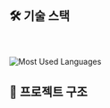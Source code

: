 <img src="https://capsule-render.vercel.app/api?type=waving&color=auto&height=200&section=header&text=Ensolution&fontSize=90" alt=""/>

## 🛠️ 기술 스택
<img src="https://img.shields.io/badge/springboot-%236DB33F.svg?style=for-the-badge&logo=spring&logoColor=white" alt=""/>
<img src="https://img.shields.io/badge/Gradle-02303A.svg?style=for-the-badge&logo=Gradle&logoColor=white" alt=""/>
<img src="https://img.shields.io/badge/mysql-4479A1.svg?style=for-the-badge&logo=mysql&logoColor=white" alt=""/>
<img src="https://img.shields.io/badge/java-%23ED8B00.svg?style=for-the-badge&logo=java&logoColor=white" alt=""/>
<img src="https://img.shields.io/badge/html5-%23E34F26.svg?style=for-the-badge&logo=html5&logoColor=white" alt=""/>
<img src="https://img.shields.io/badge/javascript-%23323330.svg?style=for-the-badge&logo=javascript&logoColor=%23F7DF1E" alt=""/>
<img src="https://img.shields.io/badge/css3-%231572B6.svg?style=for-the-badge&logo=css3&logoColor=white" alt=""/>
<img src="https://img.shields.io/badge/IntelliJIDEA-000000.svg?style=for-the-badge&logo=intellij-idea&logoColor=white" alt=""/><br><br>
<img src="https://github-readme-stats.vercel.app/api/top-langs/?username=Arang0109&layout=compact" alt="Most Used Languages"/><br>

## 📂 프로젝트 구조
